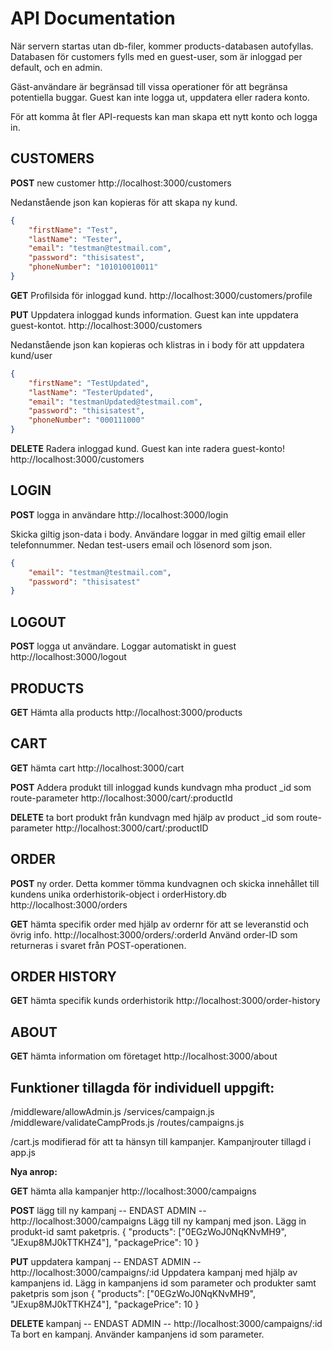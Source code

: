 # API Documentation

När servern startas utan db-filer, kommer products-databasen autofyllas.
Databasen för customers fylls med en guest-user, som är inloggad per default, och en admin.

Gäst-användare är begränsad till vissa operationer för att begränsa potentiella buggar.
Guest kan inte logga ut, uppdatera eller radera konto.

För att komma åt fler API-requests kan man skapa ett nytt konto och logga in.


## CUSTOMERS

**POST** new customer http://localhost:3000/customers

Nedanstående json kan kopieras för att skapa ny kund.

```json
{
	"firstName": "Test",
	"lastName": "Tester",
	"email": "testman@testmail.com",
	"password": "thisisatest",
	"phoneNumber": "101010010011"
}
```

**GET** Profilsida för inloggad kund. http://localhost:3000/customers/profile  

**PUT** Uppdatera inloggad kunds information. Guest kan inte uppdatera guest-kontot. http://localhost:3000/customers

Nedanstående json kan kopieras och klistras in i body för att uppdatera kund/user

```json
{
	"firstName": "TestUpdated",
	"lastName": "TesterUpdated",
	"email": "testmanUpdated@testmail.com",
	"password": "thisisatest",
	"phoneNumber": "000111000"
}
```

**DELETE** Radera inloggad kund. Guest kan inte radera guest-konto! http://localhost:3000/customers

## LOGIN

**POST** logga in användare http://localhost:3000/login

Skicka giltig json-data i body. Användare loggar in med giltig email eller telefonnummer.
Nedan test-users email och lösenord som json.

```json
{
	"email": "testman@testmail.com",
	"password": "thisisatest"
}
```

## LOGOUT

**POST** logga ut användare. Loggar automatiskt in guest http://localhost:3000/logout

## PRODUCTS

**GET** Hämta alla products http://localhost:3000/products

## CART

**GET** hämta cart http://localhost:3000/cart

**POST** Addera produkt till inloggad kunds kundvagn mha product _id som route-parameter http://localhost:3000/cart/:productId

**DELETE** ta bort produkt från kundvagn med hjälp av product _id som route-parameter http://localhost:3000/cart/:productID

## ORDER

**POST** ny order. Detta kommer tömma kundvagnen och skicka innehållet till kundens unika orderhistorik-object i orderHistory.db http://localhost:3000/orders

**GET** hämta specifik order med hjälp av ordernr för att se leveranstid och övrig info. http://localhost:3000/orders/:orderId
Använd order-ID som returneras i svaret från POST-operationen.


## ORDER HISTORY 

**GET** hämta specifik kunds orderhistorik http://localhost:3000/order-history


## ABOUT

**GET** hämta information om företaget http://localhost:3000/about



## Funktioner tillagda för individuell uppgift:
/middleware/allowAdmin.js
/services/campaign.js
/middleware/validateCampProds.js
/routes/campaigns.js

/cart.js modifierad för att ta hänsyn till kampanjer.
Kampanjrouter tillagd i app.js

**Nya anrop:**

**GET** hämta alla kampanjer http://localhost:3000/campaigns

**POST** lägg till ny kampanj -- ENDAST ADMIN -- http://localhost:3000/campaigns
Lägg till ny kampanj med json. 
Lägg in produkt-id samt paketpris.
{
  "products": ["0EGzWoJ0NqKNvMH9", "JExup8MJ0kTTKHZ4"],
  "packagePrice": 10
}

**PUT** uppdatera kampanj -- ENDAST ADMIN -- http://localhost:3000/campaigns/:id
Uppdatera kampanj med hjälp av kampanjens id.
Lägg in kampanjens id som parameter och produkter samt paketpris som json
{
  "products": ["0EGzWoJ0NqKNvMH9", "JExup8MJ0kTTKHZ4"],
  "packagePrice": 10
}


**DELETE** kampanj -- ENDAST ADMIN -- http://localhost:3000/campaigns/:id
Ta bort en kampanj.
Använder kampanjens id som parameter.